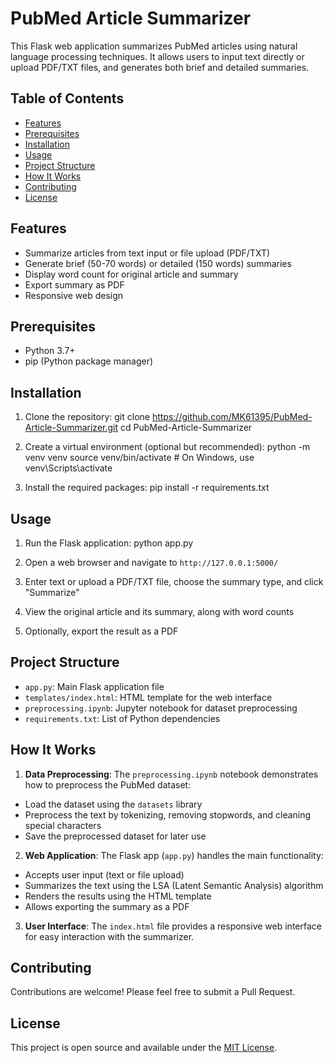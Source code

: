 # PubMed Article Summarizer

This Flask web application summarizes PubMed articles using natural language processing techniques. It allows users to input text directly or upload PDF/TXT files, and generates both brief and detailed summaries.

## Table of Contents

- [Features](#features)
- [Prerequisites](#prerequisites)
- [Installation](#installation)
- [Usage](#usage)
- [Project Structure](#project-structure)
- [How It Works](#how-it-works)
- [Contributing](#contributing)
- [License](#license)

## Features

- Summarize articles from text input or file upload (PDF/TXT)
- Generate brief (50-70 words) or detailed (150 words) summaries
- Display word count for original article and summary
- Export summary as PDF
- Responsive web design

## Prerequisites

- Python 3.7+
- pip (Python package manager)

## Installation

1. Clone the repository:
git clone https://github.com/MK61395/PubMed-Article-Summarizer.git
cd PubMed-Article-Summarizer

2. Create a virtual environment (optional but recommended):
python -m venv venv
source venv/bin/activate  # On Windows, use venv\Scripts\activate

3. Install the required packages:
pip install -r requirements.txt

## Usage

1. Run the Flask application:
python app.py

2. Open a web browser and navigate to `http://127.0.0.1:5000/`

3. Enter text or upload a PDF/TXT file, choose the summary type, and click "Summarize"

4. View the original article and its summary, along with word counts

5. Optionally, export the result as a PDF

## Project Structure

- `app.py`: Main Flask application file
- `templates/index.html`: HTML template for the web interface
- `preprocessing.ipynb`: Jupyter notebook for dataset preprocessing
- `requirements.txt`: List of Python dependencies

## How It Works

1. **Data Preprocessing**: The `preprocessing.ipynb` notebook demonstrates how to preprocess the PubMed dataset:
- Load the dataset using the `datasets` library
- Preprocess the text by tokenizing, removing stopwords, and cleaning special characters
- Save the preprocessed dataset for later use

2. **Web Application**: The Flask app (`app.py`) handles the main functionality:
- Accepts user input (text or file upload)
- Summarizes the text using the LSA (Latent Semantic Analysis) algorithm
- Renders the results using the HTML template
- Allows exporting the summary as a PDF

3. **User Interface**: The `index.html` file provides a responsive web interface for easy interaction with the summarizer.

## Contributing

Contributions are welcome! Please feel free to submit a Pull Request.

## License

This project is open source and available under the [MIT License](LICENSE).
